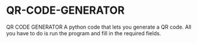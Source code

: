 # QR-CODE-GENERATOR
QR CODE GENERATOR
A python code that lets you generate a QR code. All you have to do is run the program and fill in the required fields.

